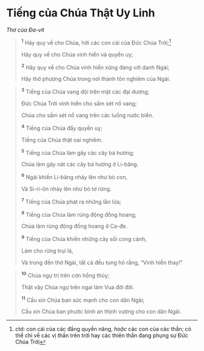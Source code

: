 # Tiếng của Chúa Thật Uy Linh
*Thơ của Ða-vít*

> <sup><b>1</b></sup> Hãy quy về cho Chúa, hỡi các con cái của Ðức Chúa Trời;[^1-63850002-24e0-40a9-b28f-3b2eefad484d]
> 
> Hãy quy về cho Chúa vinh hiển và quyền uy;
> 
> <sup><b>2</b></sup> Hãy quy về cho Chúa vinh hiển xứng đáng với danh Ngài;
> 
> Hãy thờ phượng Chúa trong nơi thánh tôn nghiêm của Ngài.
>


> <sup><b>3</b></sup> Tiếng của Chúa vang dội trên mặt các đại dương;
> 
> Ðức Chúa Trời vinh hiển cho sấm sét nổ vang;
> 
> Chúa cho sấm sét nổ vang trên các luồng nước biển.
> 
> <sup><b>4</b></sup> Tiếng của Chúa đầy quyền uy;
> 
> Tiếng của Chúa thật oai nghiêm.
> 
> <sup><b>5</b></sup> Tiếng của Chúa làm gãy các cây bá hương;
> 
> Chúa làm gãy nát các cây bá hương ở Li-băng.
> 
> <sup><b>6</b></sup> Ngài khiến Li-băng nhảy lên như bò con,
> 
> Và Si-ri-ôn nhảy lên như bò tơ rừng.
> 
> <sup><b>7</b></sup> Tiếng của Chúa phát ra những lằn lửa;
> 
> <sup><b>8</b></sup> Tiếng của Chúa làm rúng động đồng hoang;
> 
> Chúa làm rúng động đồng hoang ở Ca-đe.
> 
> <sup><b>9</b></sup> Tiếng của Chúa khiến những cây sồi cong cành,
> 
> Làm cho rừng trụi lá,
> 
> Và trong đền thờ Ngài, tất cả đều tung hô rằng, “Vinh hiển thay!”
>


> <sup><b>10</b></sup> Chúa ngự trị trên cơn hồng thủy;
> 
> Thật vậy Chúa ngự trên ngai làm Vua đời đời.
> 
> <sup><b>11</b></sup> Cầu xin Chúa ban sức mạnh cho con dân Ngài;
> 
> Cầu xin Chúa ban phước bình an thịnh vượng cho con dân Ngài.
>

[^1-63850002-24e0-40a9-b28f-3b2eefad484d]: ctd: con cái của các đấng quyền năng, *hoặc* các con của các thần; có thể chỉ về các vị thần trên trời hay các thiên thần đang phụng sự Ðức Chúa Trời